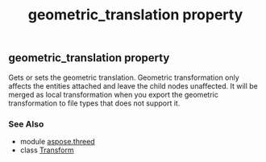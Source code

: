 ﻿---
title: geometric_translation property
second_title: Aspose.3D for Python via .NET API References
description: 
type: docs
weight: 190
url: /python-net/aspose.threed/transform/geometric_translation/
is_root: false
---

## geometric_translation property


Gets or sets the geometric translation. 
            Geometric transformation only affects the entities attached and leave the child nodes unaffected.
            It will be merged as local transformation when you export the geometric transformation to file types that does not support it.

### See Also
* module [aspose.threed](../../)
* class [Transform](/3d/python-net/aspose.threed/transform)
